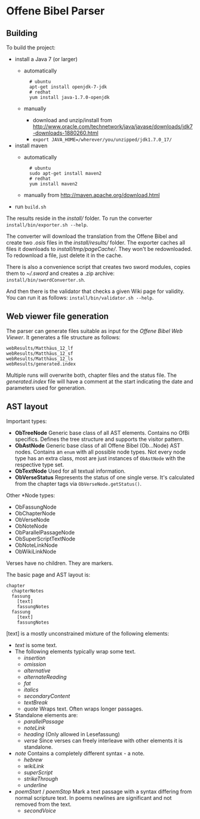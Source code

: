 Offene Bibel Parser
===================

Building
--------
To build the project:

- install a Java 7 (or larger)
    - automatically

            # ubuntu
            apt-get install openjdk-7-jdk
            # redhat
            yum install java-1.7.0-openjdk

    - manually
        - download and unzip/install from <http://www.oracle.com/technetwork/java/javase/downloads/jdk7-downloads-1880260.html>
        - `export JAVA_HOME=/wherever/you/unzipped/jdk1.7.0_17/`
- install maven
    - automatically

            # ubuntu
            sudo apt-get install maven2
            # redhat
            yum install maven2

    - manually from <http://maven.apache.org/download.html>
- run `build.sh`

The results reside in the *install/* folder.
To run the converter `install/bin/exporter.sh --help`.

The converter will download the translation from the Offene Bibel and create two *.osis* files in the *install/results/* folder.
The exporter caches all files it downloads to *install/tmp/pageCache/*. They won't be redownloaded. To redownload a file, just delete it in the cache.

There is also a convenience script that creates two sword modules, copies them to *~/.sword* and creates a .zip archive: `install/bin/swordConverter.sh`.

And then there is the validator that checks a given Wiki page for validity.
You can run it as follows: `install/bin/validator.sh --help`.

Web viewer file generation
--------------------------
The parser can generate files suitable as input for the *Offene Bibel Web Viewer*. It generates a file structure as follows:

    webResults/Matthäus_12_lf
    webResults/Matthäus_12_sf
    webResults/Matthäus_12_ls
    webResults/generated.index

Multiple runs will overwrite both, chapter files and the status file. The *generated.index* file will have a comment at the start indicating the date and parameters used for generation.

AST layout
----------

Important types:
- **ObTreeNode**
  Generic base class of all AST elements. Contains no OfBi specifics. Defines the tree structure
  and supports the visitor pattern.
- **ObAstNode**
  Generic base class of all Offene Bibel (Ob...Node) AST nodes. Contains an `enum` with all
  possible node types. Not every node type has an extra class, most are just instances of
  `ObAstNode` with the respective type set.
- **ObTextNode**
  Used for all textual information.
- **ObVerseStatus**
  Represents the status of one single verse. It's calculated from the chapter tags via
  `ObVerseNode.getStatus()`.

Other \*Node types:
- ObFassungNode
- ObChapterNode
- ObVerseNode
- ObNoteNode
- ObParallelPassageNode
- ObSuperScriptTextNode
- ObNoteLinkNode
- ObWikiLinkNode

Verses have no children. They are markers.

The basic page and AST layout is:

    chapter
      chapterNotes
      fassung
        [text]
        fassungNotes
      fassung
        [text]
        fassungNotes

[text] is a mostly unconstrained mixture of the following elements:
- *text* is some text.
- The following elements typically wrap some text.
    - *insertion*
    - *omission*
    - *alternative*
    - *alternateReading*
    - *fat*
    - *italics*
    - *secondaryContent*
    - *textBreak*
    - *quote* Wraps text. Often wraps longer passages.
- Standalone elements are:
    - *parallelPassage*
    - *noteLink*
    - *heading* (Only allowed in Lesefassung)
    - *verse* Since verses can freely interleave with other elements it is standalone.
- *note* Contains a completely different syntax - a note.
    - *hebrew*
    - *wikiLink*
    - *superScript*
    - *strikeThrough*
    - *underline*
- *poemStart* / *poemStop* Mark a text passage with a syntax differing from normal scripture text.
  In poems newlines are significant and not removed from the text.
    - *secondVoice*

